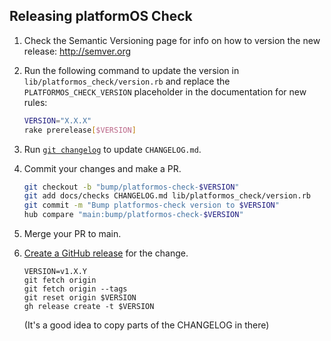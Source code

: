 ## Releasing platformOS Check

1. Check the Semantic Versioning page for info on how to version the new release: http://semver.org

2. Run the following command to update the version in `lib/platformos_check/version.rb` and replace the `PLATFORMOS_CHECK_VERSION` placeholder in the documentation for new rules:

   ```bash
   VERSION="X.X.X"
   rake prerelease[$VERSION]
   ```

3. Run [`git changelog`](https://github.com/tj/git-extras) to update `CHANGELOG.md`.

4. Commit your changes and make a PR.

   ```bash
   git checkout -b "bump/platformos-check-$VERSION"
   git add docs/checks CHANGELOG.md lib/platformos_check/version.rb
   git commit -m "Bump platformos-check version to $VERSION"
   hub compare "main:bump/platformos-check-$VERSION"
   ```

5. Merge your PR to main.

6. [Create a GitHub release](https://github.com/Platform-OS/platformos-lsp/releases/new) for the change.

   ```
   VERSION=v1.X.Y
   git fetch origin
   git fetch origin --tags
   git reset origin $VERSION
   gh release create -t $VERSION
   ```

   (It's a good idea to copy parts of the CHANGELOG in there)
